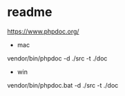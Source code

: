 # readme

https://www.phpdoc.org/


- mac

vendor/bin/phpdoc -d ./src -t ./doc

- win

vendor/bin/phpdoc.bat -d ./src -t ./doc

